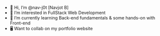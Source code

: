 - 👋 Hi, I’m @nav-j0t [Navjot B]
- 👀 I’m interested in FullStack Web Development
- 🌱 I’m currently learning Back-end fundamentals & some hands-on with Front-end
- 🖥 Want to collab on my portfolio website

<!---
nav-j0t/nav-j0t is a ✨ special ✨ repository because its `README.md` (this file) appears on your GitHub profile.
You can click the Preview link to take a look at your changes.
--->
